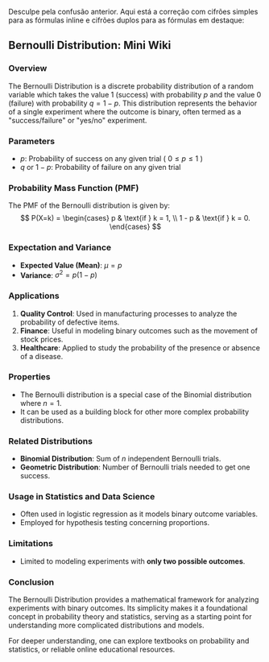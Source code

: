 Desculpe pela confusão anterior. Aqui está a correção com cifrões simples para as fórmulas inline e cifrões duplos para as fórmulas em destaque:

## **Bernoulli Distribution: Mini Wiki**

### **Overview**
The Bernoulli Distribution is a discrete probability distribution of a random variable which takes the value 1 (success) with probability $p$ and the value 0 (failure) with probability $q = 1 - p$. This distribution represents the behavior of a single experiment where the outcome is binary, often termed as a "success/failure" or "yes/no" experiment.

### **Parameters**
- $p$: Probability of success on any given trial ( $0 \leq p \leq 1$ )
- $q$ or $1 - p$: Probability of failure on any given trial

### **Probability Mass Function (PMF)**
The PMF of the Bernoulli distribution is given by:
$$ P(X=k) = \begin{cases} 
p & \text{if } k = 1, \\
1 - p & \text{if } k = 0.
\end{cases} $$

### **Expectation and Variance**
- **Expected Value (Mean)**: $\mu = p$
- **Variance**: $\sigma^2 = p(1 - p)$

### **Applications**
1. **Quality Control**: Used in manufacturing processes to analyze the probability of defective items.
2. **Finance**: Useful in modeling binary outcomes such as the movement of stock prices.
3. **Healthcare**: Applied to study the probability of the presence or absence of a disease.

### **Properties**
- The Bernoulli distribution is a special case of the Binomial distribution where $n = 1$.
- It can be used as a building block for other more complex probability distributions.
  
### **Related Distributions**
- **Binomial Distribution**: Sum of $n$ independent Bernoulli trials.
- **Geometric Distribution**: Number of Bernoulli trials needed to get one success.

### **Usage in Statistics and Data Science**
- Often used in logistic regression as it models binary outcome variables.
- Employed for hypothesis testing concerning proportions.
  
### **Limitations**
- Limited to modeling experiments with **only two possible outcomes**.

### **Conclusion**
The Bernoulli Distribution provides a mathematical framework for analyzing experiments with binary outcomes. Its simplicity makes it a foundational concept in probability theory and statistics, serving as a starting point for understanding more complicated distributions and models.

For deeper understanding, one can explore textbooks on probability and statistics, or reliable online educational resources.